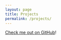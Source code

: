 ```yaml
---
layout: page
title: Projects
permalink: /projects/
---
```


[Check me out on GitHub](https://github.com/pauls206)!

